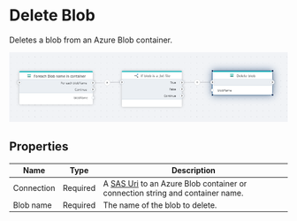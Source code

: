 # Delete Blob

Deletes a blob from an Azure Blob container.

![img](../../../../images/flow/delete-blob.png)

## Properties

| Name             | Type      |Description                                             |
|------------------|-----------|--------------------------------------------------------|
| Connection       | Required  | A [SAS Uri](https://learn.microsoft.com/en-us/azure/storage/common/storage-sas-overview) to an Azure Blob container or connection string and container name.       |
| Blob name        | Required  | The name of the blob to delete.                        |
